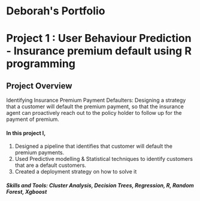 # Deborah's Portfolio


# Project 1 : User Behaviour Prediction - Insurance premium default using R programming
## Project Overview
Identifying Insurance Premium Payment Defaulters: Designing a strategy that a customer will default the premium payment, so that the insurance agent can proactively reach out to the policy holder to follow up for the payment of premium.
#### In this project I,
1. Designed a pipeline that identifies that customer will default the premium payments.
2. Used Predictive modelling & Statistical techniques to identify customers that are a default customers.
3. Created a deployment strategy on how to solve it

##### Skills and Tools: Cluster Analysis, Decision Trees, Regression, R, Random Forest, Xgboost
